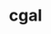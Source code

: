---
title: "cgal"
layout: cache
categories: [package, develop-2023-06-04]
meta: {"versions": ["4.13", "5.4.1"], "compilers": ["gcc@=11.1.0", "gcc@=12.3.0", "gcc@=7.3.1"], "oss": ["amzn2", "ubuntu20.04"], "platforms": ["linux"], "targets": ["aarch64", "icelake", "neoverse_n1", "neoverse_v1", "x86_64_v3"], "stacks": ["aws-isc", "aws-isc-aarch64", "aws-pcluster-icelake", "aws-pcluster-neoverse_n1", "aws-pcluster-neoverse_v1", "aws-pcluster-skylake", "e4s", "root"], "num_specs": 6, "num_specs_by_stack": {"root": 6, "aws-isc-aarch64": 2, "aws-pcluster-icelake": 1, "aws-pcluster-skylake": 1, "aws-pcluster-neoverse_n1": 1, "aws-pcluster-neoverse_v1": 1, "aws-isc": 1, "e4s": 1}}
spec_details: [{"hash": "35yngwdxjzcdbpoaw3wslqxzvcpl7ccx", "compiler": "gcc@=7.3.1", "versions": ["4.13"], "os": "amzn2", "platform": "linux", "target": "aarch64", "variants": ["build_system=cmake", "build_type=Release", "~core", "~demos", "+eigen", "generator=make", "~header_only", "~imageio", "~ipo", "+shared"], "stacks": ["root", "aws-isc-aarch64"], "size": "-", "tarball": "https://binaries.spack.io/releases/develop-2023-06-04/build_cache/linux-amzn2-aarch64/gcc-7.3.1/cgal-4.13/linux-amzn2-aarch64-gcc-7.3.1-cgal-4.13-35yngwdxjzcdbpoaw3wslqxzvcpl7ccx.spack"}, {"hash": "mydkgzfdhxazhsq53n7gm2alkg5q2xf6", "compiler": "gcc@=12.3.0", "versions": ["4.13"], "os": "amzn2", "platform": "linux", "target": "icelake", "variants": ["build_system=cmake", "build_type=Release", "~core", "~demos", "+eigen", "generator=make", "~header_only", "~imageio", "~ipo", "+shared"], "stacks": ["aws-pcluster-icelake", "root", "aws-pcluster-skylake"], "size": "-", "tarball": "https://binaries.spack.io/releases/develop-2023-06-04/build_cache/linux-amzn2-icelake/gcc-12.3.0/cgal-4.13/linux-amzn2-icelake-gcc-12.3.0-cgal-4.13-mydkgzfdhxazhsq53n7gm2alkg5q2xf6.spack"}, {"hash": "35qfb2t6oeryizmaqebmfyygqyggxehz", "compiler": "gcc@=7.3.1", "versions": ["4.13"], "os": "amzn2", "platform": "linux", "target": "neoverse_n1", "variants": ["build_system=cmake", "build_type=Release", "~core", "~demos", "+eigen", "generator=make", "~header_only", "~imageio", "~ipo", "+shared"], "stacks": ["root", "aws-isc-aarch64"], "size": "-", "tarball": "https://binaries.spack.io/releases/develop-2023-06-04/build_cache/linux-amzn2-neoverse_n1/gcc-7.3.1/cgal-4.13/linux-amzn2-neoverse_n1-gcc-7.3.1-cgal-4.13-35qfb2t6oeryizmaqebmfyygqyggxehz.spack"}, {"hash": "lsucwmys26eqds6nyscle4j64nofi7hy", "compiler": "gcc@=12.3.0", "versions": ["4.13"], "os": "amzn2", "platform": "linux", "target": "neoverse_v1", "variants": ["build_system=cmake", "build_type=Release", "~core", "~demos", "+eigen", "generator=make", "~header_only", "~imageio", "~ipo", "+shared"], "stacks": ["aws-pcluster-neoverse_n1", "aws-pcluster-neoverse_v1", "root"], "size": "-", "tarball": "https://binaries.spack.io/releases/develop-2023-06-04/build_cache/linux-amzn2-neoverse_v1/gcc-12.3.0/cgal-4.13/linux-amzn2-neoverse_v1-gcc-12.3.0-cgal-4.13-lsucwmys26eqds6nyscle4j64nofi7hy.spack"}, {"hash": "otlc3nnk7wzipiig7v2nwxshkixuvhc3", "compiler": "gcc@=7.3.1", "versions": ["4.13"], "os": "amzn2", "platform": "linux", "target": "x86_64_v3", "variants": ["build_system=cmake", "build_type=Release", "~core", "~demos", "+eigen", "generator=make", "~header_only", "~imageio", "~ipo", "+shared"], "stacks": ["aws-isc", "root"], "size": "-", "tarball": "https://binaries.spack.io/releases/develop-2023-06-04/build_cache/linux-amzn2-x86_64_v3/gcc-7.3.1/cgal-4.13/linux-amzn2-x86_64_v3-gcc-7.3.1-cgal-4.13-otlc3nnk7wzipiig7v2nwxshkixuvhc3.spack"}, {"hash": "5cdzqbxhdnkvtyqk7lbffoolb3c4xahm", "compiler": "gcc@=11.1.0", "versions": ["5.4.1"], "os": "ubuntu20.04", "platform": "linux", "target": "x86_64_v3", "variants": ["build_system=cmake", "build_type=Release", "~core", "~demos", "+eigen", "generator=make", "~header_only", "~imageio", "~ipo", "+shared"], "stacks": ["e4s", "root"], "size": "-", "tarball": "https://binaries.spack.io/releases/develop-2023-06-04/build_cache/linux-ubuntu20.04-x86_64_v3/gcc-11.1.0/cgal-5.4.1/linux-ubuntu20.04-x86_64_v3-gcc-11.1.0-cgal-5.4.1-5cdzqbxhdnkvtyqk7lbffoolb3c4xahm.spack"}]
---